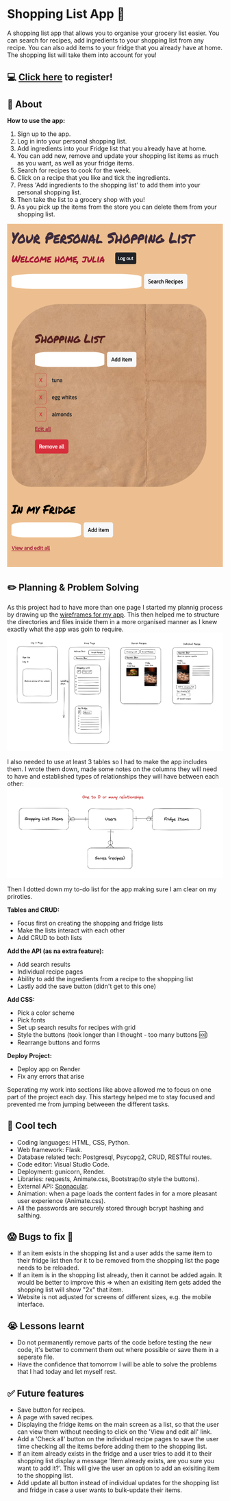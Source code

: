 # Shopping List App :shopping_cart:
A shopping list app that allows you to organise your grocery list easier. You can search for recipes, add ingredients to your shopping list from any recipe. You can also add items to your fridge that you already have at home. The shopping list will take them into account for you! 
## :computer: [Click here](https://shopping-list-app-vjul.onrender.com/) to register!
## :page_facing_up: About
**How to use the app:**
1. Sign up to the app.
2. Log in into your personal shopping list.
3. Add ingredients into your Fridge list that you already have at home.
4. You can add new, remove and update your shopping list items as much as you want, as well as your fridge items.
5. Search for recipes to cook for the week.
6. Click on a recipe that you like and tick the ingredients.
7. Press 'Add ingredients to the shopping list' to add them into your personal shopping list.
8. Then take the list to a grocery shop with you! 
9. As you pick up the items from the store you can delete them from your shopping list.
 
<img src="./readme_img_resources/app_preview.png" alt="image of the app preview" width="auto" height="800px">

## :pencil2: Planning & Problem Solving
As this project had to have more than one page I started my plannig process by drawing up the [wireframes for my app](https://excalidraw.com/#json=HdP2lA1oRzB4YOIHlC9wS,IGXd_V-V7s1t8jYryxiEbA). This then helped me to structure the directories and files inside them in a more organised manner as I knew exactly what the app was goin to require.
![image of the wireframes for the app](./readme_img_resources/wireframes.png)

I also needed to use at least 3 tables so I had to make the app includes them. I wrote them down, made some notes on the columns they will need to have and established types of relationships they will have between each other:
![image of the table relationships](./readme_img_resources/db_relationships.png)

Then I dotted down my to-do list for the app making sure I am clear on my priroties.

**Tables and CRUD:**
- Focus first on creating the shopping and fridge lists
- Make the lists interact with each other
- Add CRUD to both lists

**Add the API (as na extra feature):**
- Add search results
- Individual recipe pages
- Ability to add the ingredients from a recipe to the shopping list
- Lastly add the save button (didn't get to this one)

**Add CSS:**
- Pick a color scheme
- Pick fonts
- Set up search results for recipes with grid
- Style the buttons (took longer than I thought - too many buttons :sos:)
- Rearrange buttons and forms

**Deploy Project:**
- Deploy app on Render
- Fix any errors that arise

Seperating my work into sections like above allowed me to focus on one part of the project each day. This startegy helped me to stay focused and prevented me from jumping betweeen the different tasks.

## :rocket: Cool tech
- Coding languages: HTML, CSS, Python.
- Web framework: Flask.
- Database related tech: Postgresql, Psycopg2, CRUD, RESTful routes.
- Code editor: Visual Studio Code.
- Deployment: gunicorn, Render.
- Libraries: requests, Animate.css, Bootstrap(to style the buttons).
- External API: [Sponacular](https://spoonacular.com/food-api).
- Animation: when a page loads the content fades in for a more pleasant user experience (Animate.css).
- All the passwords are securely stored through bcrypt hashing and salthing.

## :scream: Bugs to fix :poop:
- If an item exists in the shopping list and a user adds the same item to their fridge list then for it to be removed from the shopping list the page needs to be reloaded.
- If an item is in the shopping list already, then it cannot be added again. It would be better to improve this => when an exisiting item gets added the shopping list will show "2x" that item. 
- Website is not adjusted for screens of different sizes, e.g. the mobile interface.

## :sob: Lessons learnt
- Do not permanently remove parts of the code before testing the new code, it's better to comment them out where possible or save them in a seperate file.
- Have the confidence that tomorrow I will be able to solve the problems that I had today and let myself rest.

## :white_check_mark: Future features
- Save button for recipes.
- A page with saved recipes.
- Displaying the fridge items on the main screen as a list, so that the user can view them without needing to click on the 'View and edit all' link.
- Add a 'Check all' button on the individual recipe pages to save the user time checking all the items before adding them to the shopping list.
- If an item already exists in the fridge and a user tries to add it to their shopping list display a message ‘Item already exists, are you sure you want to add it?’. This will give the user an option to add an exisiting item to the shopping list.
- Add update all button instead of individual updates for the shopping list and fridge in case a user wants to bulk-update their items.
